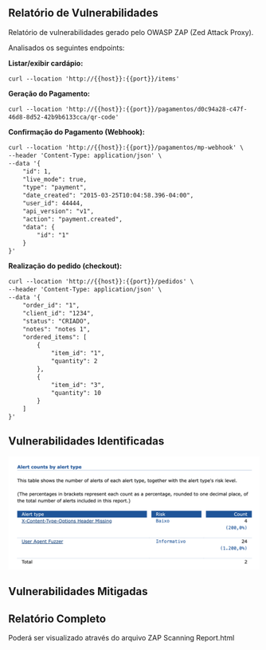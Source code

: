 
## Relatório de Vulnerabilidades

Relatório de vulnerabilidades gerado pelo OWASP ZAP (Zed Attack Proxy).

Analisados os seguintes endpoints:

<b>Listar/exibir cardápio:</b>
```
curl --location 'http://{{host}}:{{port}}/items'
```

<b>Geração do Pagamento:</b>
```
curl --location 'http://{{host}}:{{port}}/pagamentos/d0c94a28-c47f-46d8-8d52-42b9b6133cca/qr-code'
```


<b>Confirmação do Pagamento (Webhook):</b>
```
curl --location 'http://{{host}}:{{port}}/pagamentos/mp-webhook' \
--header 'Content-Type: application/json' \
--data '{
    "id": 1,
    "live_mode": true,
    "type": "payment",
    "date_created": "2015-03-25T10:04:58.396-04:00",
    "user_id": 44444,
    "api_version": "v1",
    "action": "payment.created",
    "data": {
        "id": "1"
    }
}'
```

<b>Realização do pedido (checkout):</b>
```
curl --location 'http://{{host}}:{{port}}/pedidos' \
--header 'Content-Type: application/json' \
--data '{
    "order_id": "1",
    "client_id": "1234",
    "status": "CRIADO",
    "notes": "notes 1",
    "ordered_items": [
        {
            "item_id": "1",
            "quantity": 2
        },
        {
            "item_id": "3",
            "quantity": 10
        }
    ]
}'
```

## Vulnerabilidades Identificadas

![alt text](image.png)

## Vulnerabilidades Mitigadas



## Relatório Completo

Poderá ser visualizado através do arquivo ZAP Scanning Report.html 